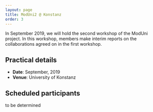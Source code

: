 ```yaml
---
layout: page
title: ModUni2 @ Konstanz
order: 3
---
```


In September 2019, we will hold the second workshop of the ModUni project. In
this workshop, members make interim reports on the collaborations agreed on 
in the first workshop. 

## Practical details

* **Date**: September, 2019
* **Venue**: University of Konstanz

## Scheduled participants

to be determined







